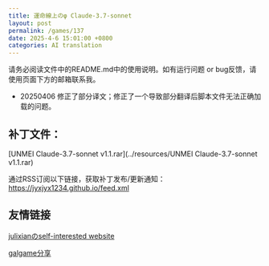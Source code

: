 ```yaml
---
title: 運命線上のφ Claude-3.7-sonnet
layout: post
permalink: /games/137
date: 2025-4-6 15:01:00 +0800
categories: AI translation
---
```



请务必阅读文件中的README.md中的使用说明。如有运行问题 or bug反馈，请使用页面下方的邮箱联系我。

- 20250406 修正了部分译文；修正了一个导致部分翻译后脚本文件无法正确加载的问题。

## 补丁文件：

[UNMEI Claude-3.7-sonnet v1.1.rar](../resources/UNMEI Claude-3.7-sonnet v1.1.rar)

 

通过RSS订阅以下链接，获取补丁发布/更新通知：https://jyxjyx1234.github.io/feed.xml

## 友情链接

[julixianのself-interested website](https://julixian-siw.worldsystem.top/) 

[galgame分享](https://t.me/galgpt)